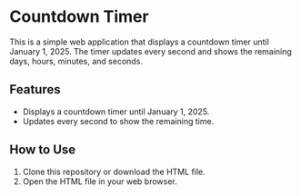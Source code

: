 # Countdown Timer

This is a simple web application that displays a countdown timer until January 1, 2025. The timer updates every second and shows the remaining days, hours, minutes, and seconds.

## Features

- Displays a countdown timer until January 1, 2025.
- Updates every second to show the remaining time.

## How to Use

1. Clone this repository or download the HTML file.
2. Open the HTML file in your web browser.
